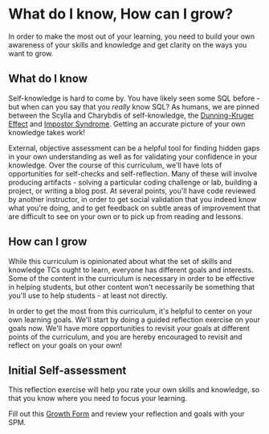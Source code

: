 # What do I know, How can I grow?

In order to make the most out of your learning, you need to build your own awareness of your skills and knowledge and get clarity on the ways you want to grow.  

## What do I know

Self-knowledge is hard to come by. You have likely seen some SQL before - but when can you say that you _really_ know SQL? As humans, we are pinned between the Scylla and Charybdis of self-knowledge, the [Dunning-Kruger Effect](https://en.wikipedia.org/wiki/Dunning%E2%80%93Kruger_effect) and [Impostor Syndrome](https://en.wikipedia.org/wiki/Impostor_syndrome). Getting an accurate picture of your own knowledge takes work!

External, objective assessment can be a helpful tool for finding hidden gaps in your own understanding as well as for validating your confidence in your knowledge. Over the course of this curriculum, we'll have lots of opportunities for self-checks and self-reflection. Many of these will involve producing artifacts - solving a particular coding challenge or lab, building a project, or writing a blog post. At several points, you'll have code reviewed by another instructor, in order to get social validation that you indeed know what you're doing, and to get feedback on subtle areas of improvement that are difficult to see on your own or to pick up from reading and lessons.

## How can I grow

While this curriculum is opinionated about what the set of skills and knowledge TCs ought to learn, everyone has different goals and interests. Some of the content in the curriculum is necessary in order to be effective in helping students, but other content won't necessarily be something that you'll use to help students - at least not directly.

In order to get the most from this curriculum, it's helpful to center on your own learning goals. We'll start by doing a guided reflection exercise on your goals now. We'll have more opportunities to revisit your goals at different points of the curriculum, and you are hereby encouraged to revisit and reflect on your goals on your own!

## Initial Self-assessment

This reflection exercise will help you rate your own skills and knowledge, so that you know where you need to focus your learning.

Fill out this [Growth Form](https://docs.google.com/forms/d/e/1FAIpQLSd3cEfE2VhCtLZVro9XcXiCG8ZgZWdSRRJmywAzgwGxUJljZg/viewform) and review your reflection and goals with your SPM.
